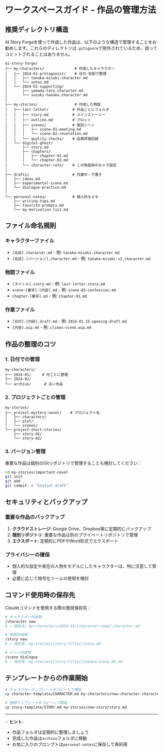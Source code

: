 # ワークスペースガイド - 作品の管理方法

## 推奨ディレクトリ構造

AI Story Forgeを使って作成した作品は、以下のような構造で管理することをお勧めします。これらのディレクトリは`.gitignore`で除外されているため、誤ってコミットされることはありません。

```
ai-story-forge/
├── my-characters/              # 作成したキャラクター
│   ├── 2024-01-protagonist/    # 日付-役割で整理
│   │   ├── tanaka-misaki.character.md
│   │   └── notes.md
│   └── 2024-01-supporting/
│       ├── yamada-taro.character.md
│       └── suzuki-hanako.character.md
│
├── my-stories/                 # 作成した物語
│   ├── last-letter/           # 作品ごとにフォルダ
│   │   ├── story.md           # メインストーリー
│   │   ├── outline.md         # プロット
│   │   ├── scenes/            # 個別シーン
│   │   │   ├── scene-01-meeting.md
│   │   │   └── scene-02-revelation.md
│   │   └── quality-checks/    # 品質評価記録
│   └── digital-ghost/
│       ├── story.md
│       ├── chapters/
│       │   ├── chapter-01.md
│       │   └── chapter-02.md
│       └── character-refs/    # この物語用のキャラ設定
│
├── drafts/                    # 作業中・下書き
│   ├── ideas.md
│   ├── experimental-scene.md
│   └── dialogue-practice.md
│
└── personal-notes/            # 個人的なメモ
    ├── writing-tips.md
    ├── favorite-prompts.md
    └── my-motivation-list.md
```

## ファイル命名規則

### キャラクターファイル
- `[名前].character.md` - 例: `tanaka-misaki.character.md`
- `[名前]-[バージョン].character.md` - 例: `tanaka-misaki-v2.character.md`

### 物語ファイル
- `[タイトル].story.md` - 例: `last-letter.story.md`
- `scene-[番号]-[内容].md` - 例: `scene-03-confession.md`
- `chapter-[番号].md` - 例: `chapter-01.md`

### 作業ファイル
- `[日付]-[内容].draft.md` - 例: `2024-01-15-opening.draft.md`
- `[内容].wip.md` - 例: `climax-scene.wip.md`

## 作品の整理のコツ

### 1. 日付での管理
```
my-characters/
├── 2024-01/     # 月ごとに整理
├── 2024-02/
└── archive/      # 古い作品
```

### 2. プロジェクトごとの管理
```
my-stories/
├── project-mystery-novel/    # プロジェクト名
│   ├── characters/
│   ├── plot/
│   └── scenes/
└── project-short-stories/
    ├── story-01/
    └── story-02/
```

### 3. バージョン管理
重要な作品は個別のGitリポジトリで管理することも検討してください：
```bash
cd my-stories/important-novel
git init
git add .
git commit -m "Initial draft"
```

## セキュリティとバックアップ

### 重要な作品のバックアップ
1. **クラウドストレージ**: Google Drive、Dropbox等に定期的にバックアップ
2. **個別リポジトリ**: 重要な作品は別のプライベートリポジトリで管理
3. **エクスポート**: 定期的にPDFやWord形式でエクスポート

### プライバシーの確保
- 個人的な設定や実在の人物をモデルにしたキャラクターは、特に注意して管理
- 必要に応じて暗号化ツールの使用を検討

## コマンド使用時の保存先

Claudeコマンドを使用する際の推奨保存先：

```bash
# キャラクター作成時
/character new
# → 保存先: my-characters/2024-01/[character-name].character.md

# 物語作成時
/story new
# → 保存先: my-stories/[story-title]/story.md

# シーン作成時
/scene dialogue
# → 保存先: my-stories/[story-title]/scenes/scene-XX.md
```

## テンプレートからの作業開始

```bash
# キャラクターテンプレートをコピーして開始
cp character-template/CHARACTER.md my-characters/new-character.character.md

# 物語テンプレートをコピーして開始
cp story-template/STORY.md my-stories/new-story/story.md
```

---

💡 **ヒント**: 
- 作品フォルダは定期的に整理しましょう
- 完成した作品は`archive`フォルダに移動
- お気に入りのプロンプトは`personal-notes`に保存して再利用